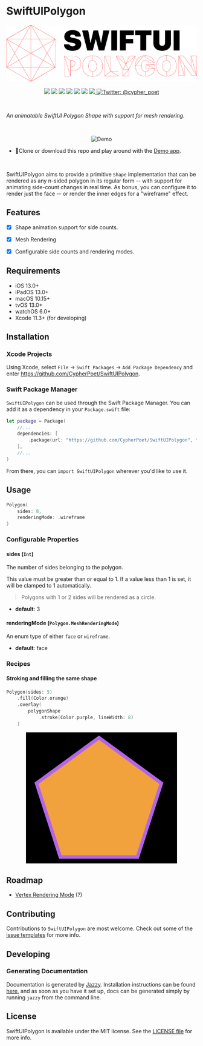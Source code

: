# SwiftUIPolygon

<p align="center">
   <img width="600px" src="./Assets/Logo/Exports/logo.png" alt="SwiftUIPolygon Header Logo">
</p>


<p align="center">
    <img src="https://img.shields.io/badge/Swift-5.1-F06C33.svg" />
    <img src="https://img.shields.io/badge/iOS-13.0+-865EFC.svg" />
    <img src="https://img.shields.io/badge/iPadOS-13.0+-F65EFC.svg" />
    <img src="https://img.shields.io/badge/macOS-10.15+-179AC8.svg" />
    <img src="https://img.shields.io/badge/tvOS-13.0+-41465B.svg" />
    <img src="https://img.shields.io/badge/watchOS-6.0+-1FD67A.svg" />
    <a href="https://github.com/apple/swift-package-manager">
      <img src="https://img.shields.io/badge/spm-compatible-brightgreen.svg?style=flat" />
    </a>
    <a href="https://twitter.com/cypher_poet">
        <img src="https://img.shields.io/badge/Contact-@cypher_poet-lightgrey.svg?style=flat" alt="Twitter: @cypher_poet" />
    </a>
</p>

<br/>

<p align="center">

  _An animatable SwiftUI Polygon Shape with support for mesh rendering._

</p>

<br/>

<p align="center">
   <img src="./Assets/Screenshots/demo-1.gif" width="400px" alt="Demo">

   <div>

   - 🔗Clone or download this repo and play around with the [Demo app](./Demo/).

   </div>
</p>

<br/>

<p align="center">

  SwiftUIPolygon aims to provide a primitive `Shape` implementation that can be rendered as any n-sided polygon in its regular form -- with support for animating side-count changes in real time. As bonus, you can configure it to render just the face -- or render the inner edges for a "wireframe" effect.

</p>



## Features

- [x] Shape animation support for side counts.
- [x] Mesh Rendering
- [x] Configurable side counts and rendering modes.


## Requirements

- iOS 13.0+
- iPadOS 13.0+
- macOS 10.15+
- tvOS 13.0+
- watchOS 6.0+
- Xcode 11.3+ (for developing)



## Installation

### Xcode Projects

Using Xcode, select `File` -> `Swift Packages` -> `Add Package Dependency` and enter https://github.com/CypherPoet/SwiftUIPolygon.

### Swift Package Manager

`SwiftUIPolygon` can be used through the Swift Package Manager. You can add it as a dependency in your `Package.swift` file:

```swift
let package = Package(
    //...
    dependencies: [
        .package(url: "https://github.com/CypherPoet/SwiftUIPolygon", from: "0.1.0"),
    ],
    //...
)
```

From there, you can `import SwiftUIPolygon` wherever you'd like to use it.


## Usage

```swift
Polygon(
    sides: 8,
    renderingMode: .wireframe
)
```

### Configurable Properties

#### sides (`Int`)

The number of sides belonging to the polygon.

This value must be greater than or equal to 1.
If a value less than 1 is set, it will be clamped to 1 automatically.

> Polygons with 1 or 2 sides will be rendered as a circle.

- **default**: 3


#### renderingMode (`Polygon.MeshRenderingMode`)

An enum type of either `face` or `wireframe`.

- **default**: face


### Recipes

#### Stroking and filling the same shape

```swift
Polygon(sides: 5)
    .fill(Color.orange)
    .overlay(
        polygonShape
            .stroke(Color.purple, lineWidth: 8)
    )
```

<p align="center">
   <img src="./Assets/Screenshots/stroke-and-fill.png" width="400px" alt="Stroke & Fill">
</p>



## Roadmap

- [Vertex Rendering Mode](https://en.wikipedia.org/wiki/Polygon_mesh#/media/File:Mesh_overview.svg) (?)


## Contributing

Contributions to `SwiftUIPolygon` are most welcome. Check out some of the [issue templates](./.github/ISSUE_TEMPLATE/) for more info.


## Developing

### Generating Documentation

Documentation is generated by [Jazzy](https://github.com/realm/jazzy). Installation instructions can be found [here](https://github.com/realm/jazzy#installation), and as soon as you have it set up, docs can be generated simply by running `jazzy` from the command line.



## License

SwiftUIPolygon is available under the MIT license. See the [LICENSE file](./LICENSE) for more info.

